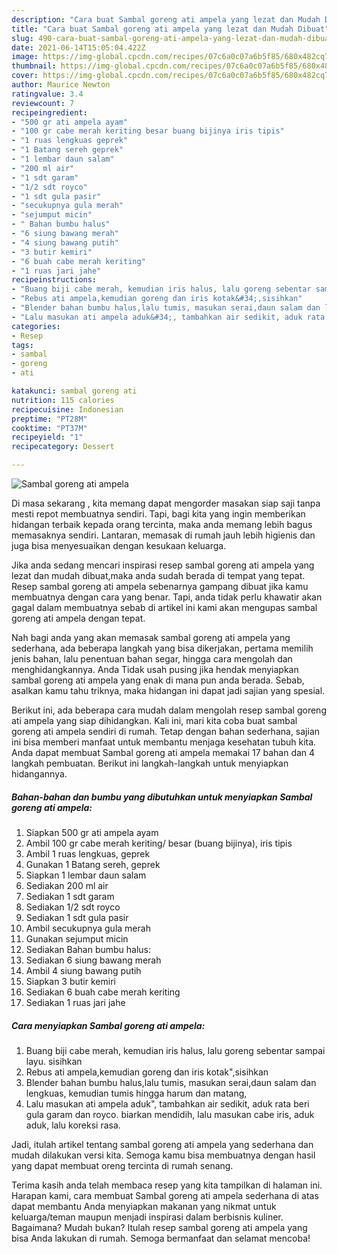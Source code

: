 ```yaml
---
description: "Cara buat Sambal goreng ati ampela yang lezat dan Mudah Dibuat"
title: "Cara buat Sambal goreng ati ampela yang lezat dan Mudah Dibuat"
slug: 490-cara-buat-sambal-goreng-ati-ampela-yang-lezat-dan-mudah-dibuat
date: 2021-06-14T15:05:04.422Z
image: https://img-global.cpcdn.com/recipes/07c6a0c07a6b5f85/680x482cq70/sambal-goreng-ati-ampela-foto-resep-utama.jpg
thumbnail: https://img-global.cpcdn.com/recipes/07c6a0c07a6b5f85/680x482cq70/sambal-goreng-ati-ampela-foto-resep-utama.jpg
cover: https://img-global.cpcdn.com/recipes/07c6a0c07a6b5f85/680x482cq70/sambal-goreng-ati-ampela-foto-resep-utama.jpg
author: Maurice Newton
ratingvalue: 3.4
reviewcount: 7
recipeingredient:
- "500 gr ati ampela ayam"
- "100 gr cabe merah keriting besar buang bijinya iris tipis"
- "1 ruas lengkuas geprek"
- "1 Batang sereh geprek"
- "1 lembar daun salam"
- "200 ml air"
- "1 sdt garam"
- "1/2 sdt royco"
- "1 sdt gula pasir"
- "secukupnya gula merah"
- "sejumput micin"
- " Bahan bumbu halus"
- "6 siung bawang merah"
- "4 siung bawang putih"
- "3 butir kemiri"
- "6 buah cabe merah keriting"
- "1 ruas jari jahe"
recipeinstructions:
- "Buang biji cabe merah, kemudian iris halus, lalu goreng sebentar sampai layu. sisihkan"
- "Rebus ati ampela,kemudian goreng dan iris kotak&#34;,sisihkan"
- "Blender bahan bumbu halus,lalu tumis, masukan serai,daun salam dan lengkuas, kemudian tumis hingga harum dan matang,"
- "Lalu masukan ati ampela aduk&#34;, tambahkan air sedikit, aduk rata beri gula garam dan royco. biarkan mendidih, lalu masukan cabe iris, aduk aduk, lalu koreksi rasa."
categories:
- Resep
tags:
- sambal
- goreng
- ati

katakunci: sambal goreng ati 
nutrition: 115 calories
recipecuisine: Indonesian
preptime: "PT28M"
cooktime: "PT37M"
recipeyield: "1"
recipecategory: Dessert

---
```



![Sambal goreng ati ampela](https://img-global.cpcdn.com/recipes/07c6a0c07a6b5f85/680x482cq70/sambal-goreng-ati-ampela-foto-resep-utama.jpg)

Di masa  sekarang , kita memang dapat mengorder masakan siap saji tanpa mesti repot membuatnya sendiri. Tapi, bagi kita yang ingin memberikan hidangan terbaik kepada orang tercinta, maka anda memang lebih bagus memasaknya sendiri. Lantaran, memasak di rumah jauh lebih higienis dan juga bisa menyesuaikan dengan kesukaan keluarga.

Jika anda sedang mencari inspirasi resep sambal goreng ati ampela yang lezat dan mudah dibuat,maka anda sudah berada di tempat yang tepat. Resep sambal goreng ati ampela  sebenarnya gampang dibuat jika kamu membuatnya dengan cara yang benar. Tapi, anda tidak perlu khawatir akan gagal dalam membuatnya 
sebab di artikel ini kami akan mengupas sambal goreng ati ampela dengan tepat.  



Nah bagi anda yang akan memasak sambal goreng ati ampela yang sederhana, ada beberapa langkah yang bisa dikerjakan, pertama memilih jenis bahan, lalu penentuan bahan segar, hingga cara mengolah dan menghidangkannya. Anda Tidak usah pusing jika hendak menyiapkan sambal goreng ati ampela yang enak di mana pun anda berada. Sebab, asalkan kamu  tahu triknya, maka hidangan ini dapat jadi sajian yang spesial.

Berikut ini, ada beberapa cara mudah dalam mengolah resep sambal goreng ati ampela yang siap dihidangkan. Kali ini, mari kita coba buat sambal goreng ati ampela sendiri di rumah. Tetap dengan bahan sederhana, sajian ini bisa memberi manfaat untuk membantu menjaga kesehatan tubuh kita. Anda dapat membuat Sambal goreng ati ampela memakai 17 bahan dan 4 langkah pembuatan. Berikut ini langkah-langkah untuk menyiapkan hidangannya.

<!--inarticleads1-->

##### Bahan-bahan dan bumbu yang dibutuhkan untuk menyiapkan Sambal goreng ati ampela:

1. Siapkan 500 gr ati ampela ayam
1. Ambil 100 gr cabe merah keriting/ besar (buang bijinya), iris tipis
1. Ambil 1 ruas lengkuas, geprek
1. Gunakan 1 Batang sereh, geprek
1. Siapkan 1 lembar daun salam
1. Sediakan 200 ml air
1. Sediakan 1 sdt garam
1. Sediakan 1/2 sdt royco
1. Sediakan 1 sdt gula pasir
1. Ambil secukupnya gula merah
1. Gunakan sejumput micin
1. Sediakan  Bahan bumbu halus:
1. Sediakan 6 siung bawang merah
1. Ambil 4 siung bawang putih
1. Siapkan 3 butir kemiri
1. Sediakan 6 buah cabe merah keriting
1. Sediakan 1 ruas jari jahe




<!--inarticleads2-->

##### Cara menyiapkan Sambal goreng ati ampela:

1. Buang biji cabe merah, kemudian iris halus, lalu goreng sebentar sampai layu. sisihkan
1. Rebus ati ampela,kemudian goreng dan iris kotak&#34;,sisihkan
1. Blender bahan bumbu halus,lalu tumis, masukan serai,daun salam dan lengkuas, kemudian tumis hingga harum dan matang,
1. Lalu masukan ati ampela aduk&#34;, tambahkan air sedikit, aduk rata beri gula garam dan royco. biarkan mendidih, lalu masukan cabe iris, aduk aduk, lalu koreksi rasa.




Jadi, itulah artikel tentang  sambal goreng ati ampela  yang sederhana dan mudah dilakukan versi kita. Semoga kamu bisa membuatnya dengan hasil yang dapat membuat oreng tercinta di rumah senang. 

Terima kasih anda telah membaca resep yang kita tampilkan di halaman ini. Harapan kami, cara membuat  Sambal goreng ati ampela sederhana di atas dapat membantu Anda menyiapkan makanan yang nikmat untuk keluarga/teman maupun menjadi inspirasi dalam berbisnis kuliner. Bagaimana? Mudah bukan? Itulah resep sambal goreng ati ampela yang bisa Anda lakukan di rumah. Semoga bermanfaat dan selamat mencoba!

